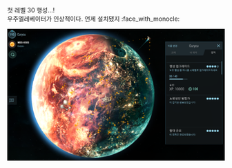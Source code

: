 첫 레벨 30 행성...!  
우주엘레베이터가 인상적이다. 언제 설치됐지 :face_with_monocle:  

![](../assets/20210714_First_Lv30_Planet_Opal.png)  
 